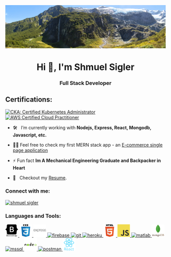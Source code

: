 
![alt README header](https://github.com/shmuelSigler/shmuelSigler/blob/c7eb20ec1987a9f02d012fed4d347f658f517ec3/rob%20roy%20glacier.JPG)
<h1 align="center">Hi 👋, I'm Shmuel Sigler</h1>
<h3 align="center">Full Stack Developer</h3>

## Certifications:
<!--START_SECTION:badges-->
[![CKA: Certified Kubernetes Administrator](https://images.credly.com/size/110x110/images/8b8ed108-e77d-4396-ac59-2504583b9d54/cka_from_cncfsite__281_29.png)](http://www.credly.com/badges/4a38fd8b-caf4-42bb-86bb-84787abbfd49 "CKA: Certified Kubernetes Administrator")
[![AWS Certified Cloud Practitioner](https://images.credly.com/size/110x110/images/00634f82-b07f-4bbd-a6bb-53de397fc3a6/image.png)](http://www.credly.com/badges/aa1ef8ff-7642-40ff-b593-0fea41508f4c "AWS Certified Cloud Practitioner")
<!--END_SECTION:badges-->

- 🛠 &nbsp; I’m currently working with **Nodejs, Express, React, Mongodb, Javascript, etc.**

- 👨‍💻 Feel free to check my first MERN stack app - an [E-commerce single page application](https://mern-3d-store.netlify.app/)

- ⚡ Fun fact **Im A Mechanical Engineering Graduate and Backpacker in Heart**
-  📝 &nbsp; Checkout my [Resume](https://github.com/shmuelSigler/shmuelSigler/blob/main/CV%20Fullstack.pdf).

<h3 align="left">Connect with me:</h3>
<p align="left">
<a href="[https://linkedin.com/in/shmuelsigler](https://www.linkedin.com/in/shmuel-sigler/)" target="blank"><img align="center" src="https://raw.githubusercontent.com/rahuldkjain/github-profile-readme-generator/neutral-icons/src/images/icons/Social/linked-in-alt.svg" alt="shmuel sigler" height="30" width="40" /></a>
</p>

<h3 align="left">Languages and Tools:</h3>
<p align="left"> <a href="https://getbootstrap.com" target="_blank"> <img src="https://raw.githubusercontent.com/devicons/devicon/master/icons/bootstrap/bootstrap-plain-wordmark.svg" alt="bootstrap" width="40" height="40"/> </a> <a href="https://www.w3schools.com/css/" target="_blank"> <img src="https://raw.githubusercontent.com/devicons/devicon/master/icons/css3/css3-original-wordmark.svg" alt="css3" width="40" height="40"/> </a> <a href="https://expressjs.com" target="_blank"> <img src="https://raw.githubusercontent.com/devicons/devicon/master/icons/express/express-original-wordmark.svg" alt="express" width="40" height="40"/> </a> <a href="https://firebase.google.com/" target="_blank"> <img src="https://www.vectorlogo.zone/logos/firebase/firebase-icon.svg" alt="firebase" width="40" height="40"/> </a> <a href="https://git-scm.com/" target="_blank"> <img src="https://www.vectorlogo.zone/logos/git-scm/git-scm-icon.svg" alt="git" width="40" height="40"/> </a> <a href="https://heroku.com" target="_blank"> <img src="https://www.vectorlogo.zone/logos/heroku/heroku-icon.svg" alt="heroku" width="40" height="40"/> </a> <a href="https://www.w3.org/html/" target="_blank"> <img src="https://raw.githubusercontent.com/devicons/devicon/master/icons/html5/html5-original-wordmark.svg" alt="html5" width="40" height="40"/> </a> <a href="https://developer.mozilla.org/en-US/docs/Web/JavaScript" target="_blank"> <img src="https://raw.githubusercontent.com/devicons/devicon/master/icons/javascript/javascript-original.svg" alt="javascript" width="40" height="40"/> </a> <a href="https://www.mathworks.com/" target="_blank"> <img src="https://raw.githubusercontent.com/simple-icons/simple-icons/master/icons/mathworks.svg" alt="matlab" width="40" height="40"/> </a> <a href="https://www.mongodb.com/" target="_blank"> <img src="https://raw.githubusercontent.com/devicons/devicon/master/icons/mongodb/mongodb-original-wordmark.svg" alt="mongodb" width="40" height="40"/> </a> <a href="https://www.microsoft.com/en-us/sql-server" target="_blank"> <img src="https://cdn.worldvectorlogo.com/logos/microsoft-sql-server.svg" alt="mssql" width="40" height="40"/> </a> <a href="https://nodejs.org" target="_blank"> <img src="https://raw.githubusercontent.com/devicons/devicon/master/icons/nodejs/nodejs-original-wordmark.svg" alt="nodejs" width="40" height="40"/> </a> <a href="https://postman.com" target="_blank"> <img src="https://www.vectorlogo.zone/logos/getpostman/getpostman-icon.svg" alt="postman" width="40" height="40"/> </a> <a href="https://reactjs.org/" target="_blank"> <img src="https://raw.githubusercontent.com/devicons/devicon/master/icons/react/react-original-wordmark.svg" alt="react" width="40" height="40"/> </a> 
</p>



